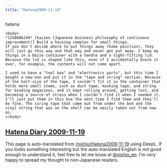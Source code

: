 ```yaml
---
title: "Hatena2009-11-19"
---
```


hatena

```
<body>
*1258606249* [kaizen (Japanese business philosophy of continuous improvement)] Build a housing complex for small things.
If you don't decide where to put things away (home position), they will just go this way and that way and never get put away. I keep my things in a Daiso container with a handle and a tight-fitting lid. Because the lid is shaped like this, even if I accidentally knock it over, for example, the contents will not come apart.

I used to have a "tool box" and "electronics parts", but this time I bought a new one and put it in the "tape and string" section. Because of the half-size of the tape, I couldn't fit it in the container that holds more small items, such as duct tape, masking tape, and string for binding magazines, and it kept rolling around, getting lost, and becoming a source of stress when I couldn't find it when I needed it. I'll just put them in this box the next time I find them and they'll be fine. The curing tape that came out from under the bed and the vinyl string that was on the shelf can be easily taken out from now on.
</body>
```


[Hatena Diary 2009-11-19](https://nishiohirokazu.hatenadiary.org/archive/2009/11/19)
---
This page is auto-translated from [/nishio/Hatena2009-11-19](https://scrapbox.io/nishio/Hatena2009-11-19) using DeepL. If you looks something interesting but the auto-translated English is not good enough to understand it, feel free to let me know at [@nishio_en](https://twitter.com/nishio_en). I'm very happy to spread my thought to non-Japanese readers.